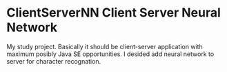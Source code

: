 # ClientServerNN Client Server Neural Network
My study project. Basically it should be client-server application with maximum posibly Java SE opportunities.
I desided add neural network to server for character recognation.
